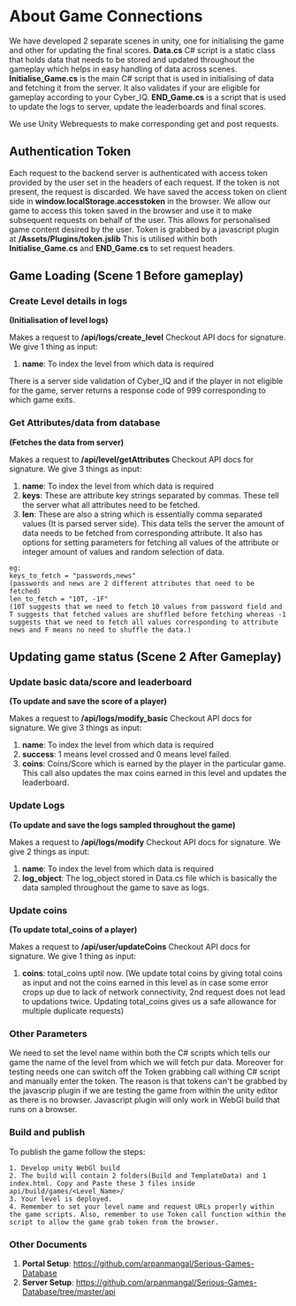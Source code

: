 # About Game Connections 

We have developed 2 separate scenes in unity, one for initialising the game and other for updating the final scores.
**Data.cs** C# script is a static class that holds data that needs to be stored and updated throughout the gameplay which helps in easy handling of data across scenes.
**Initialise_Game.cs** is the main C# script that is used in initialising of data and fetching it from the server. It also validates if your are eligible for gameplay according to your Cyber_IQ.
**END_Game.cs** is a script that is used to update the logs to server, update the leaderboards and final scores.

We use Unity Webrequests to make corresponding get and post requests.
## Authentication Token 
Each request to the backend server is authenticated with access token provided by the user set in the headers of each request. If the token is not present, the request is discarded. We have saved the access token on client side in **window.localStorage.accesstoken** in the browser. We allow our game to access this token saved in the browser and use it to make subsequent requests on behalf of the user. This allows for personalised game content desired by the user.
Token is grabbed by a javascript plugin at **/Assets/Plugins/token.jslib**
This is utilised within both **Initialise_Game.cs** and **END_Game.cs** to set request headers.

## Game Loading (Scene 1 Before gameplay)

### Create Level details in logs 
**(Initialisation of level logs)**

Makes a request to **/api/logs/create_level**
Checkout API docs for signature.
We give 1 thing as input:
1. **name**: To index the level from which data is required

There is a server side validation of Cyber_IQ and if the player in not eligible for the game, server returns a response code of 999 corresponding to which game exits.

### Get Attributes/data from database
**(Fetches the data from server)**

Makes a request to **/api/level/getAttributes**
Checkout API docs for signature.
We give 3 things as input:
1. **name**: To index the level from which data is required
2. **keys**: These are attribute key strings separated by commas. These tell the server what all attributes need to be fetched.
3. **len**: These are also a string which is essentially comma separated values (It is parsed server side). This data tells the server the amount of data needs to be fetched from corresponding attribute. It also has options for setting parameters for fetching all values of the attribute or integer amount of values and random selection of data.

```
eg: 
keys_to_fetch = "passwords,news"
(passwords and news are 2 different attributes that need to be fetched)
len_to_fetch = "10T, -1F"
(10T suggests that we need to fetch 10 values from password field and T suggests that fetched values are shuffled before fetching whereas -1 suggests that we need to fetch all values corresponding to attribute news and F means no need to shuffle the data.)
```

## Updating game status (Scene 2 After Gameplay)

### Update basic data/score and leaderboard 
**(To update and save the score of a player)**

Makes a request to **/api/logs/modify_basic**
Checkout API docs for signature.
We give 3 things as input:
1. **name**: To index the level from which data is required
2. **success**: 1 means level crossed and 0 means level failed.
3. **coins**: Coins/Score which is earned by the player in the particular game.
This call also updates the max coins earned in this level and updates the leaderboard.

### Update Logs 
**(To update and save the logs sampled throughout the game)**

Makes a request to **/api/logs/modify**
Checkout API docs for signature.
We give 2 things as input:
1. **name**: To index the level from which data is required
2. **log_object**: The log_object stored in Data.cs file which is basically the data sampled throughout the game to save as logs.

### Update coins 
**(To update total_coins of a player)**

Makes a request to **/api/user/updateCoins**
Checkout API docs for signature.
We give 1 thing as input:
1. **coins**: total_coins uptil now. (We update total coins by giving total coins as input and not the coins earned in this level as in case some error crops up due to lack of network connectivity, 2nd request does not lead to updations twice. Updating total_coins gives us a safe allowance for multiple duplicate requests)

### Other Parameters
We need to set the level name within both the C# scripts which tells our game the name of the level from which we will fetch pur data.
Moreover for testing needs one can switch off the Token grabbing call withing C# script and manually enter the token. The reason is that tokens can't be grabbed by the javascrip plugin if we are testing the game from within the unity editor as there is no browser. Javascript plugin will only work in WebGl build that runs on a browser.

### Build and publish
To publish the game follow the steps:

```
1. Develop unity WebGl build
2. The build will contain 2 folders(Build and TemplateData) and 1 index.html. Copy and Paste these 3 files inside api/build/games/<Level_Name>/
3. Your level is deployed.
4. Remember to set your level name and request URLs properly within the game scripts. Also, remember to use Token call function within the script to allow the game grab token from the browser.
```
### Other Documents
1. **Portal Setup**: https://github.com/arpanmangal/Serious-Games-Database 
2. **Server Setup**: https://github.com/arpanmangal/Serious-Games-Database/tree/master/api
